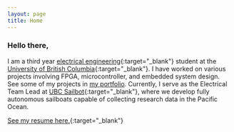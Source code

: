 ```yaml
---
layout: page
title: Home
---
```


### Hello there,

I am a third year [electrical engineering](https://ece.ubc.ca){:target="_blank"} student at the [University of British Columbia](https://www.ubc.ca){:target="_blank"}. I have worked on various projects involving FPGA, microcontroller, and embedded system design. See some of my projects in [my portfolio](portfolio.html). Currently, I serve as the Electrical Team Lead at [UBC Sailbot](https://www.ubcsailbot.org){:target="_blank"}, where we develop fully autonomous sailboats capable of collecting research data in the Pacific Ocean.

[See my resume here.](https://media.shihling.com/appendices/resume.pdf){:target="_blank"}
